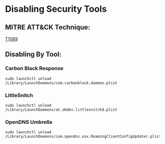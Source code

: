 # Disabling Security Tools

## MITRE ATT&CK Technique:
[T1089](https://attack.mitre.org/wiki/Technique/T1089)


## Disabling By Tool:

### Carbon Black Response
    sudo launchctl unload /Library/LaunchDaemons/com.carbonblack.daemon.plist

### LittleSnitch
    sudo launchctl unload /Library/LaunchDaemons/at.obdev.littlesnitchd.plist

### OpenDNS Umbrella
    sudo launchctl unload /Library/LaunchDaemons/com.opendns.osx.RoamingClientConfigUpdater.plist
